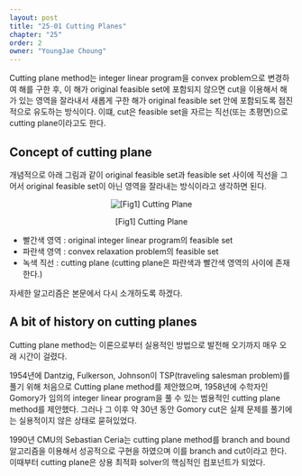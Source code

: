 ```yaml
---
layout: post
title: "25-01 Cutting Planes"
chapter: "25"
order: 2
owner: "YoungJae Choung"
---
```


Cutting plane method는 integer linear program을 convex problem으로 변경하여 해를 구한 후, 이 해가  original feasible set에 포함되지 않으면 cut을 이용해서 해가 있는 영역을 잘라내서 새롭게 구한 해가 original feasible set 안에 포함되도록 점진적으로 유도하는 방식이다. 이떄, cut은 feasible set을 자르는 직선(또는 초평면)으로 cutting plane이라고도 한다.

## Concept of cutting plane
개념적으로 아래 그림과 같이 original feasible set과 feasible set 사이에 직선을 그어서 original feasible set이 아닌 영역을 잘라내는 방식이라고 생각하면 된다. 

<figure class="image" style="align: center;">
<p align="center">
  <img src="{{ site.baseurl }}/img/chapter_img/chapter25/25_01_cutting_plane_concept.png" alt="[Fig1] Cutting Plane">
  <figcaption style="text-align: center;">[Fig1] Cutting Plane</figcaption>
</p>
</figure>

* 빨간색 영역 : original integer linear program의 feasible set
* 파란색 영역 : convex relaxation problem의 feasible set
* 녹색 직선 :  cutting plane (cutting plane은 파란색과 빨간색 영역의 사이에 존재한다.)

자세한 알고리즘은 본문에서 다시 소개하도록 하겠다.


## A bit of history on cutting planes
Cutting plane method는 이론으로부터 실용적인 방법으로 발전해 오기까지 매우 오래 시간이 걸렸다. 

1954년에 Dantzig, Fulkerson, Johnson이 TSP(traveling salesman problem)를 풀기 위해 처음으로 Cutting plane method를 제안했으며, 1958년에 수학자인 Gomory가 임의의 integer linear program을 풀 수 있는 범용적인 cutting plane method를 제안했다. 그러나 그 이후 약 30년 동안 Gomory cut은 실제 문제를 풀기에는 실용적이지 않은 상태로 묻혀있었다.

1990년 CMU의 Sebastian Ceria는  cutting plane method를 branch and bound 알고리즘을 이용해서 성공적으로 구현을 하였으며 이를 branch and cut이라고 한다. 이때부터 cutting plane은 상용 최적화 solver의 핵심적인 컴포넌트가 되었다.